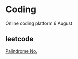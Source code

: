 # Coding
Online coding platform
6 August
## leetcode
[Palindrome No.](https://leetcode.com/problems/palindrome-number/)
